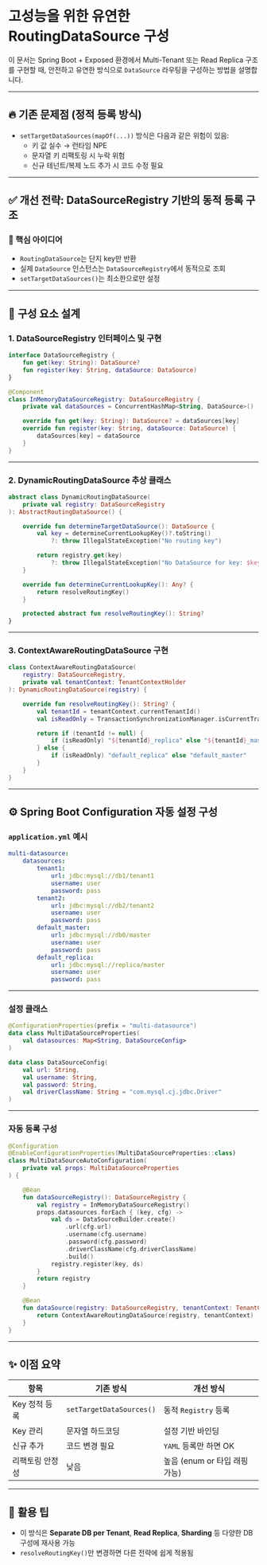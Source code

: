 # 고성능을 위한 유연한 RoutingDataSource 구성

이 문서는 Spring Boot + Exposed 환경에서 Multi-Tenant 또는 Read Replica 구조를 구현할 때, 안전하고 유연한 방식으로 `DataSource` 라우팅을 구성하는 방법을 설명합니다.

---

## 🔥 기존 문제점 (정적 등록 방식)

- `setTargetDataSources(mapOf(...))` 방식은 다음과 같은 위험이 있음:
    - 키 값 실수 → 런타임 NPE
    - 문자열 키 리팩토링 시 누락 위험
    - 신규 테넌트/복제 노드 추가 시 코드 수정 필요

---

## ✅ 개선 전략: DataSourceRegistry 기반의 동적 등록 구조

### 🎯 핵심 아이디어

- `RoutingDataSource`는 단지 key만 반환
- 실제 `DataSource` 인스턴스는 `DataSourceRegistry`에서 동적으로 조회
- `setTargetDataSources()`는 최소한으로만 설정

---

## 🧱 구성 요소 설계

### 1. DataSourceRegistry 인터페이스 및 구현

```kotlin
interface DataSourceRegistry {
    fun get(key: String): DataSource?
    fun register(key: String, dataSource: DataSource)
}

@Component
class InMemoryDataSourceRegistry: DataSourceRegistry {
    private val dataSources = ConcurrentHashMap<String, DataSource>()

    override fun get(key: String): DataSource? = dataSources[key]
    override fun register(key: String, dataSource: DataSource) {
        dataSources[key] = dataSource
    }
}
```

---

### 2. DynamicRoutingDataSource 추상 클래스

```kotlin
abstract class DynamicRoutingDataSource(
    private val registry: DataSourceRegistry
): AbstractRoutingDataSource() {

    override fun determineTargetDataSource(): DataSource {
        val key = determineCurrentLookupKey()?.toString()
            ?: throw IllegalStateException("No routing key")

        return registry.get(key)
            ?: throw IllegalStateException("No DataSource for key: $key")
    }

    override fun determineCurrentLookupKey(): Any? {
        return resolveRoutingKey()
    }

    protected abstract fun resolveRoutingKey(): String?
}
```

---

### 3. ContextAwareRoutingDataSource 구현

```kotlin
class ContextAwareRoutingDataSource(
    registry: DataSourceRegistry,
    private val tenantContext: TenantContextHolder
): DynamicRoutingDataSource(registry) {

    override fun resolveRoutingKey(): String? {
        val tenantId = tenantContext.currentTenantId()
        val isReadOnly = TransactionSynchronizationManager.isCurrentTransactionReadOnly()

        return if (tenantId != null) {
            if (isReadOnly) "${tenantId}_replica" else "${tenantId}_master"
        } else {
            if (isReadOnly) "default_replica" else "default_master"
        }
    }
}
```

---

## ⚙️ Spring Boot Configuration 자동 설정 구성

### `application.yml` 예시

```yaml
multi-datasource:
    datasources:
        tenant1:
            url: jdbc:mysql://db1/tenant1
            username: user
            password: pass
        tenant2:
            url: jdbc:mysql://db2/tenant2
            username: user
            password: pass
        default_master:
            url: jdbc:mysql://db0/master
            username: user
            password: pass
        default_replica:
            url: jdbc:mysql://replica/master
            username: user
            password: pass
```

---

### 설정 클래스

```kotlin
@ConfigurationProperties(prefix = "multi-datasource")
data class MultiDataSourceProperties(
    val datasources: Map<String, DataSourceConfig>
)

data class DataSourceConfig(
    val url: String,
    val username: String,
    val password: String,
    val driverClassName: String = "com.mysql.cj.jdbc.Driver"
)
```

---

### 자동 등록 구성

```kotlin
@Configuration
@EnableConfigurationProperties(MultiDataSourceProperties::class)
class MultiDataSourceAutoConfiguration(
    private val props: MultiDataSourceProperties
) {

    @Bean
    fun dataSourceRegistry(): DataSourceRegistry {
        val registry = InMemoryDataSourceRegistry()
        props.datasources.forEach { (key, cfg) ->
            val ds = DataSourceBuilder.create()
                .url(cfg.url)
                .username(cfg.username)
                .password(cfg.password)
                .driverClassName(cfg.driverClassName)
                .build()
            registry.register(key, ds)
        }
        return registry
    }

    @Bean
    fun dataSource(registry: DataSourceRegistry, tenantContext: TenantContextHolder): DataSource {
        return ContextAwareRoutingDataSource(registry, tenantContext)
    }
}
```

---

## ✨ 이점 요약

| 항목        | 기존 방식                    | 개선 방식                 |
|-----------|--------------------------|-----------------------|
| Key 정적 등록 | `setTargetDataSources()` | 동적 `Registry` 등록      |
| Key 관리    | 문자열 하드코딩                 | 설정 기반 바인딩             |
| 신규 추가     | 코드 변경 필요                 | `YAML` 등록만 하면 OK      |
| 리팩토링 안정성  | 낮음                       | 높음 (enum or 타입 래핑 가능) |

---

## 📘 활용 팁

- 이 방식은 **Separate DB per Tenant**, **Read Replica**, **Sharding** 등 다양한 DB 구성에 재사용 가능
- `resolveRoutingKey()`만 변경하면 다른 전략에 쉽게 적용됨
